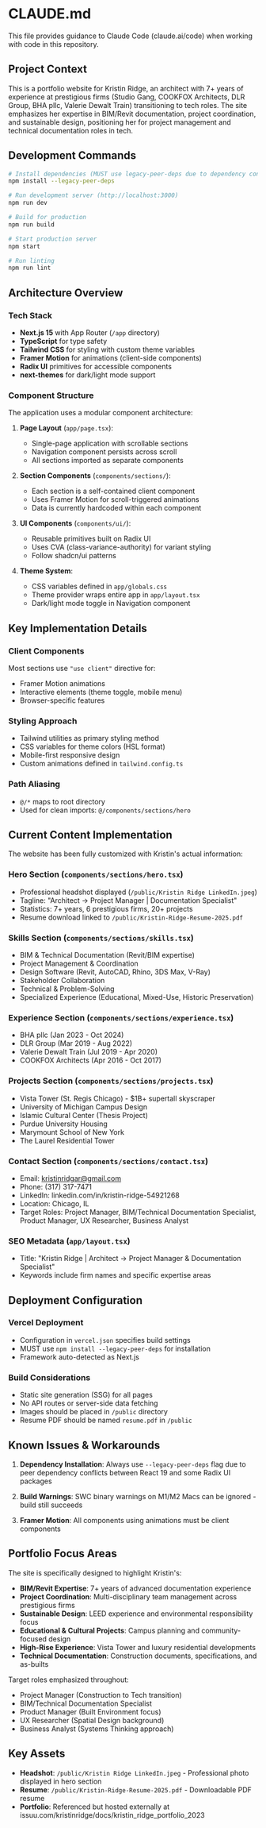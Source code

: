 # CLAUDE.md

This file provides guidance to Claude Code (claude.ai/code) when working with code in this repository.

## Project Context

This is a portfolio website for Kristin Ridge, an architect with 7+ years of experience at prestigious firms (Studio Gang, COOKFOX Architects, DLR Group, BHA pllc, Valerie Dewalt Train) transitioning to tech roles. The site emphasizes her expertise in BIM/Revit documentation, project coordination, and sustainable design, positioning her for project management and technical documentation roles in tech.

## Development Commands

```bash
# Install dependencies (MUST use legacy-peer-deps due to dependency conflicts)
npm install --legacy-peer-deps

# Run development server (http://localhost:3000)
npm run dev

# Build for production
npm run build

# Start production server
npm start

# Run linting
npm run lint
```

## Architecture Overview

### Tech Stack
- **Next.js 15** with App Router (`/app` directory)
- **TypeScript** for type safety
- **Tailwind CSS** for styling with custom theme variables
- **Framer Motion** for animations (client-side components)
- **Radix UI** primitives for accessible components
- **next-themes** for dark/light mode support

### Component Structure

The application uses a modular component architecture:

1. **Page Layout** (`app/page.tsx`):
   - Single-page application with scrollable sections
   - Navigation component persists across scroll
   - All sections imported as separate components

2. **Section Components** (`components/sections/`):
   - Each section is a self-contained client component
   - Uses Framer Motion for scroll-triggered animations
   - Data is currently hardcoded within each component

3. **UI Components** (`components/ui/`):
   - Reusable primitives built on Radix UI
   - Uses CVA (class-variance-authority) for variant styling
   - Follow shadcn/ui patterns

4. **Theme System**:
   - CSS variables defined in `app/globals.css`
   - Theme provider wraps entire app in `app/layout.tsx`
   - Dark/light mode toggle in Navigation component

## Key Implementation Details

### Client Components
Most sections use `"use client"` directive for:
- Framer Motion animations
- Interactive elements (theme toggle, mobile menu)
- Browser-specific features

### Styling Approach
- Tailwind utilities as primary styling method
- CSS variables for theme colors (HSL format)
- Mobile-first responsive design
- Custom animations defined in `tailwind.config.ts`

### Path Aliasing
- `@/*` maps to root directory
- Used for clean imports: `@/components/sections/hero`

## Current Content Implementation

The website has been fully customized with Kristin's actual information:

### Hero Section (`components/sections/hero.tsx`)
- Professional headshot displayed (`/public/Kristin Ridge LinkedIn.jpeg`)
- Tagline: "Architect → Project Manager | Documentation Specialist"
- Statistics: 7+ years, 6 prestigious firms, 20+ projects
- Resume download linked to `/public/Kristin-Ridge-Resume-2025.pdf`

### Skills Section (`components/sections/skills.tsx`)
- BIM & Technical Documentation (Revit/BIM expertise)
- Project Management & Coordination
- Design Software (Revit, AutoCAD, Rhino, 3DS Max, V-Ray)
- Stakeholder Collaboration
- Technical & Problem-Solving
- Specialized Experience (Educational, Mixed-Use, Historic Preservation)

### Experience Section (`components/sections/experience.tsx`)
- BHA pllc (Jan 2023 - Oct 2024)
- DLR Group (Mar 2019 - Aug 2022)
- Valerie Dewalt Train (Jul 2019 - Apr 2020)
- COOKFOX Architects (Apr 2016 - Oct 2017)

### Projects Section (`components/sections/projects.tsx`)
- Vista Tower (St. Regis Chicago) - $1B+ supertall skyscraper
- University of Michigan Campus Design
- Islamic Cultural Center (Thesis Project)
- Purdue University Housing
- Marymount School of New York
- The Laurel Residential Tower

### Contact Section (`components/sections/contact.tsx`)
- Email: kristinridgar@gmail.com
- Phone: (317) 317-7471
- LinkedIn: linkedin.com/in/kristin-ridge-54921268
- Location: Chicago, IL
- Target Roles: Project Manager, BIM/Technical Documentation Specialist, Product Manager, UX Researcher, Business Analyst

### SEO Metadata (`app/layout.tsx`)
- Title: "Kristin Ridge | Architect → Project Manager & Documentation Specialist"
- Keywords include firm names and specific expertise areas

## Deployment Configuration

### Vercel Deployment
- Configuration in `vercel.json` specifies build settings
- MUST use `npm install --legacy-peer-deps` for installation
- Framework auto-detected as Next.js

### Build Considerations
- Static site generation (SSG) for all pages
- No API routes or server-side data fetching
- Images should be placed in `/public` directory
- Resume PDF should be named `resume.pdf` in `/public`

## Known Issues & Workarounds

1. **Dependency Installation**: Always use `--legacy-peer-deps` flag due to peer dependency conflicts between React 19 and some Radix UI packages

2. **Build Warnings**: SWC binary warnings on M1/M2 Macs can be ignored - build still succeeds

3. **Framer Motion**: All components using animations must be client components

## Portfolio Focus Areas

The site is specifically designed to highlight Kristin's:
- **BIM/Revit Expertise**: 7+ years of advanced documentation experience
- **Project Coordination**: Multi-disciplinary team management across prestigious firms
- **Sustainable Design**: LEED experience and environmental responsibility focus
- **Educational & Cultural Projects**: Campus planning and community-focused design
- **High-Rise Experience**: Vista Tower and luxury residential developments
- **Technical Documentation**: Construction documents, specifications, and as-builts

Target roles emphasized throughout:
- Project Manager (Construction to Tech transition)
- BIM/Technical Documentation Specialist
- Product Manager (Built Environment focus)
- UX Researcher (Spatial Design background)
- Business Analyst (Systems Thinking approach)

## Key Assets

- **Headshot**: `/public/Kristin Ridge LinkedIn.jpeg` - Professional photo displayed in hero section
- **Resume**: `/public/Kristin-Ridge-Resume-2025.pdf` - Downloadable PDF resume
- **Portfolio**: Referenced but hosted externally at issuu.com/kristinridge/docs/kristin_ridge_portfolio_2023